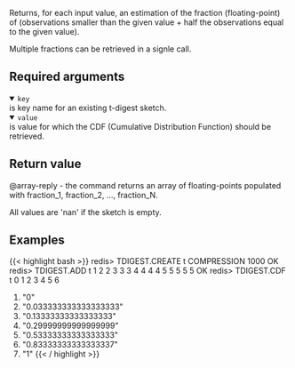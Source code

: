 Returns, for each input value, an estimation of the fraction (floating-point) of (observations smaller than the given value + half the observations equal to the given value).

Multiple fractions can be retrieved in a signle call.

## Required arguments

<details open><summary><code>key</code></summary>
is key name for an existing t-digest sketch.
</details>

<details open><summary><code>value</code></summary>
is value for which the CDF (Cumulative Distribution Function) should be retrieved.
</details>

## Return value

@array-reply - the command returns an array of floating-points populated with fraction_1, fraction_2, ..., fraction_N. 

All values are 'nan' if the sketch is empty.

## Examples

{{< highlight bash >}}
redis> TDIGEST.CREATE t COMPRESSION 1000
OK
redis> TDIGEST.ADD t 1 2 2 3 3 3 4 4 4 4 5 5 5 5 5
OK
redis> TDIGEST.CDF t 0 1 2 3 4 5 6
1) "0"
2) "0.033333333333333333"
3) "0.13333333333333333"
4) "0.29999999999999999"
5) "0.53333333333333333"
6) "0.83333333333333337"
7) "1"
{{< / highlight >}}
